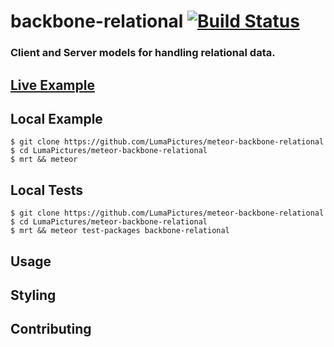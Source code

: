 # backbone-relational [![Build Status](https://travis-ci.org/LumaPictures/meteor-backbone-relational.svg?branch=master)](https://travis-ci.org/LumaPictures/meteor-backbone-relational)
### Client and Server models for handling relational data.

## [Live Example](http://backbone-relational.meteor.com)

## Local Example
```
$ git clone https://github.com/LumaPictures/meteor-backbone-relational
$ cd LumaPictures/meteor-backbone-relational
$ mrt && meteor
```

## Local Tests
```
$ git clone https://github.com/LumaPictures/meteor-backbone-relational
$ cd LumaPictures/meteor-backbone-relational
$ mrt && meteor test-packages backbone-relational
```

## Usage

## Styling

## Contributing